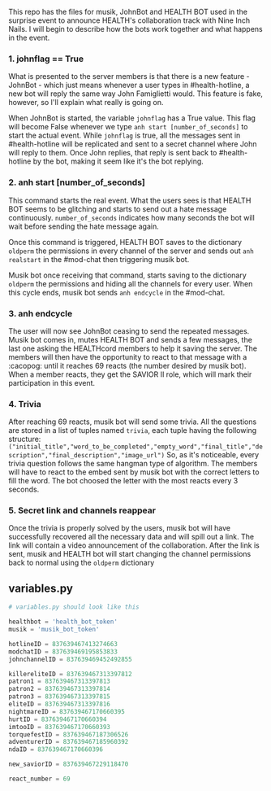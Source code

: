 This repo has the files for musik, JohnBot and HEALTH BOT used in the surprise event to announce HEALTH's collaboration track with Nine Inch Nails.
I will begin to describe how the bots work together and what happens in the event.

### 1. johnflag == True
What is presented to the server members is that there is a new feature - JohnBot - which just means whenever a user types in #health-hotline, a new bot will reply the same way John Famiglietti would. This feature is fake, however, so I'll explain what really is going on.

When JohnBot is started, the variable ``johnflag`` has a True value. This flag will become False whenever we type ``anh start [number_of_seconds]`` to start the actual event.
While ``johnflag`` is true, all the messages sent in #health-hotline will be replicated and sent to a secret channel where John will reply to them. Once John replies, that reply is sent back to #health-hotline by the bot, making it seem like it's the bot replying.

### 2. anh start [number_of_seconds]
This command starts the real event. What the users sees is that HEALTH BOT seems to be glitching and starts to send out a hate message continuously. ``number_of_seconds`` indicates how many seconds the bot will wait before sending the hate message again.

Once this command is triggered, HEALTH BOT saves to the dictionary ``oldperm`` the permissions in every channel of the server and sends out ``anh realstart`` in the #mod-chat then triggering musik bot.

Musik bot once receiving that command, starts saving to the dictionary ``oldperm`` the permissions and hiding all the channels for every user. When this cycle ends, musik bot sends ``anh endcycle`` in the #mod-chat.

### 3. anh endcycle
The user will now see JohnBot ceasing to send the repeated messages. Musik bot comes in, mutes HEALTH BOT and sends a few messages, the last one asking the HEALTHcord members to help it saving the server. The members will then have the opportunity to react to that message with a :cacopog: until it reaches 69 reacts (the number desired by musik bot). When a member reacts, they get the SAVIOR II role, which will mark their participation in this event.

### 4. Trivia
After reaching 69 reacts, musik bot will send some trivia. All the questions are stored in a list of tuples named ``trivia``, each tuple having the following structure: ``("initial_title","word_to_be_completed","empty_word","final_title","description","final_description","image_url")``
So, as it's noticeable, every trivia question follows the same hangman type of algorithm. The members will have to react to the embed sent by musik bot with the correct letters to fill the word. The bot choosed the letter with the most reacts every 3 seconds.

### 5. Secret link and channels reappear
Once the trivia is properly solved by the users, musik bot will have successfully recovered all the necessary data and will spill out a link. The link will contain a video announcement of the collaboration. After the link is sent, musik and HEALTH bot will start changing the channel permissions back to normal using the ``oldperm`` dictionary

## variables.py

```py
# variables.py should look like this

healthbot = 'health_bot_token'
musik = 'musik_bot_token'

hotlineID = 837639467413274663
modchatID = 837639469195853833
johnchannelID = 837639469452492855

killereliteID = 837639467313397812
patron1 = 837639467313397813
patron2 = 837639467313397814
patron3 = 837639467313397815
eliteID = 837639467313397816
nightmareID = 837639467170660395
hurtID = 837639467170660394
imtooID = 837639467170660393
torquefestID = 837639467187306526
adventurerID = 837639467185960392
ndaID = 837639467170660396

new_saviorID = 837639467229118470

react_number = 69
```

